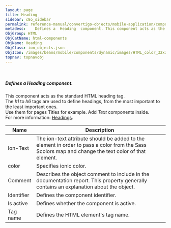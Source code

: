 ```yaml
---
layout: page
title: Heading
sidebar: c8o_sidebar
permalink: reference-manual/convertigo-objects/mobile-application/components/html-components/heading/
metadesc:    Defines a  Heading  component. This component acts as the standard HTML heading tag. The  h1  to  h6  tags are used to define headings, from the mo
ObjGroup: HTML
ObjCatName: html-components
ObjName: Heading
ObjClass: ion_objects.json
ObjIcon: /images/beans/mobile/components/dynamic/images/HTML_color_32x32.png
topnav: topnavobj
---
```

 <br/>

##### Defines a <i>Heading</i> component.<br/>
This component acts as the standard HTML heading tag.<br/>
The <i>h1</i> to <i>h6</i> tags are used to define headings, from the most important to the least important ones.<br/>
Use them for pages Titles for example. Add <i>Text</i> components inside.<br/>
 For more information: <a href='https://www.w3schools.com/tags/tag_hn.asp' target='_blank'>Headings</a>.

Name | Description 
--- | ---
Ion-Text | The ion-text attribute should be added to the element in order to pass a color from the Sass $colors map and change the text color of that element.
color | Specifies ionic color.
Comment | Describes the object comment to include in the documentation report.  This property generally contains an explanation about the object. 
Identifier | Defines the component identifier.  
Is active | Defines whether the component is active. 
Tag name | Defines the HTML element's tag name. 

